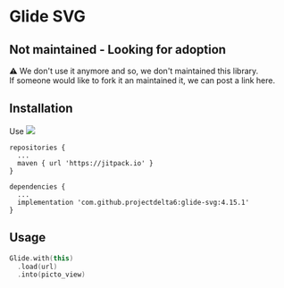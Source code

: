 # Glide SVG

## Not maintained - Looking for adoption
⚠️ We don't use it anymore and so, we don't maintained this library.  
If someone would like to fork it an maintained it, we can post a link here.

## Installation
Use [![](https://jitpack.io/v/projectdelta6/glide-svg.svg)](https://jitpack.io/#projectdelta6/glide-svg)


```
repositories {
  ...
  maven { url 'https://jitpack.io' }
}
```
```
dependencies {
  ...
  implementation 'com.github.projectdelta6:glide-svg:4.15.1'
}
```

## Usage
```kotlin
Glide.with(this)
  .load(url)
  .into(picto_view)
```
